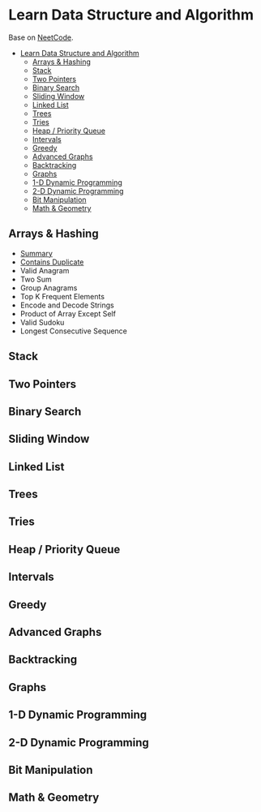 # Learn Data Structure and Algorithm

Base on [NeetCode](https://neetcode.io/roadmap).

- [Learn Data Structure and Algorithm](#learn-data-structure-and-algorithm)
  - [Arrays \& Hashing](#arrays--hashing)
  - [Stack](#stack)
  - [Two Pointers](#two-pointers)
  - [Binary Search](#binary-search)
  - [Sliding Window](#sliding-window)
  - [Linked List](#linked-list)
  - [Trees](#trees)
  - [Tries](#tries)
  - [Heap / Priority Queue](#heap--priority-queue)
  - [Intervals](#intervals)
  - [Greedy](#greedy)
  - [Advanced Graphs](#advanced-graphs)
  - [Backtracking](#backtracking)
  - [Graphs](#graphs)
  - [1-D Dynamic Programming](#1-d-dynamic-programming)
  - [2-D Dynamic Programming](#2-d-dynamic-programming)
  - [Bit Manipulation](#bit-manipulation)
  - [Math \& Geometry](#math--geometry)

## Arrays & Hashing

- [Summary](./0.ArraysAndHashing/Summary.md)
- [Contains Duplicate](./0.ArraysAndHashing/ContainsDuplicate/main.cpp)
- Valid Anagram
- Two Sum
- Group Anagrams
- Top K Frequent Elements
- Encode and Decode Strings
- Product of Array Except Self
- Valid Sudoku
- Longest Consecutive Sequence

## Stack

## Two Pointers

## Binary Search

## Sliding Window

## Linked List

## Trees

## Tries

## Heap / Priority Queue

## Intervals

## Greedy

## Advanced Graphs

## Backtracking

## Graphs

## 1-D Dynamic Programming

## 2-D Dynamic Programming

## Bit Manipulation

## Math & Geometry
